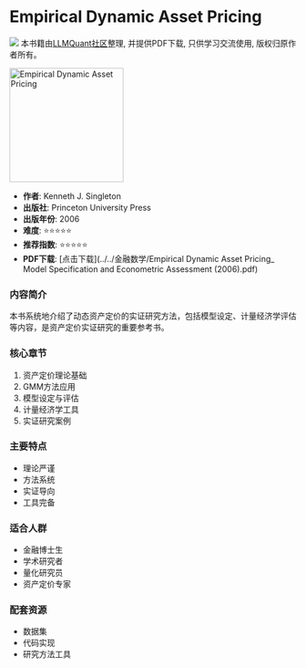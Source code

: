 # Empirical Dynamic Asset Pricing

![](https://fastly.jsdelivr.net/gh/bucketio/img3@main/2024/09/04/1725464231869-e0b2f727-2a0f-4270-bf6c-31ddc350426a.gif)
本书籍由[LLMQuant社区](https://llmquant.com/)整理, 并提供PDF下载, 只供学习交流使用, 版权归原作者所有。

<img src="cover.jpg" alt="Empirical Dynamic Asset Pricing" width="200"/>

- **作者**: Kenneth J. Singleton
- **出版社**: Princeton University Press
- **出版年份**: 2006
- **难度**: ⭐⭐⭐⭐⭐
- **推荐指数**: ⭐⭐⭐⭐⭐
- **PDF下载**: [点击下载](../../金融数学/Empirical Dynamic Asset Pricing_ Model Specification and Econometric Assessment (2006).pdf)

### 内容简介
本书系统地介绍了动态资产定价的实证研究方法，包括模型设定、计量经济学评估等内容，是资产定价实证研究的重要参考书。

### 核心章节
1. 资产定价理论基础
2. GMM方法应用
3. 模型设定与评估
4. 计量经济学工具
5. 实证研究案例

### 主要特点
- 理论严谨
- 方法系统
- 实证导向
- 工具完备

### 适合人群
- 金融博士生
- 学术研究者
- 量化研究员
- 资产定价专家

### 配套资源
- 数据集
- 代码实现
- 研究方法工具
